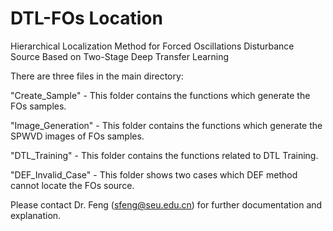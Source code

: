 # DTL-FOs Location
Hierarchical Localization Method for Forced Oscillations Disturbance Source Based on Two-Stage Deep Transfer Learning

There are three files in the main directory:

"Create_Sample" - This folder contains the functions which generate the FOs samples.

"Image_Generation" - This folder contains the functions which generate the SPWVD images of FOs samples.

"DTL_Training" - This folder contains the functions related to DTL Training.

"DEF_Invalid_Case" - This folder shows two cases which DEF method cannot locate the FOs source.

Please contact Dr. Feng (sfeng@seu.edu.cn) for further documentation and explanation.
